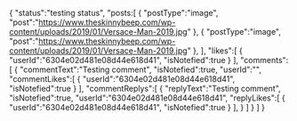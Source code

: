 {
    "status":"testing status",
    "posts:[
        {
        "postType":"image",
        "post":"https://www.theskinnybeep.com/wp-content/uploads/2019/01/Versace-Man-2019.jpg"
    },
      {
        "postType":"image",
        "post":"https://www.theskinnybeep.com/wp-content/uploads/2019/01/Versace-Man-2019.jpg"
    },
    ],
    "likes":[
        {
            "userId":"6304e02d481e08d44e618d41",
            "isNotefied":true
        }
    ],
    "comments":[
        {
            "commentText":"Testing comment",
            "isNotefied":true,
            "userId":"",
            "commentLikes":[
                {
                    "userId":"6304e02d481e08d44e618d41",
                   "isNotefied":true
                }
            ],
            "commentReplys":[
                {
            "replyText":"Testing comment",
            "isNotefied":true,
            "userId":"6304e02d481e08d44e618d41",
            "replyLikes":[
                {
                    "userId":"6304e02d481e08d44e618d41",
                   "isNotefied":true
                }
                ],
                }
            ]
        }
    ]
}
